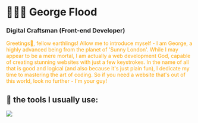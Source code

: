 <h1>👨🏼‍💻 George Flood</h1>



**<h3>Digital Craftsman (Front-end Developer)</h3>**

<p style="color: orange";>Greetings👋, fellow earthlings! Allow me to introduce myself - I am George, a highly advanced being from the planet of 'Sunny London'. While I may appear to be a mere mortal, I am actually a web development God, capable of creating stunning websites with just a few keystrokes. In the name of all that is good and logical (and also because it's just plain fun), I dedicate my time to mastering the art of coding. So if you need a website that's out of this world, look no further - I'm your guy!</p>



## 🧰 the tools I usually use:

<img src='<i class="devicon-html5-plain"></i>'>
